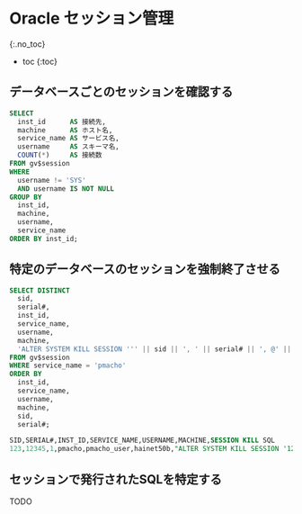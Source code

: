 # Oracle セッション管理
{:.no_toc}

* toc
{:toc}

## データベースごとのセッションを確認する
```sql
SELECT
  inst_id      AS 接続先,
  machine      AS ホスト名,
  service_name AS サービス名,
  username     AS スキーマ名,
  COUNT(*)     AS 接続数
FROM gv$session
WHERE
  username != 'SYS'
  AND username IS NOT NULL
GROUP BY
  inst_id,
  machine,
  username,
  service_name
ORDER BY inst_id;
```

## 特定のデータベースのセッションを強制終了させる
```sql
SELECT DISTINCT
  sid,
  serial#,
  inst_id,
  service_name,
  username,
  machine,
  'ALTER SYSTEM KILL SESSION ''' || sid || ', ' || serial# || ', @' || inst_id || ''';' AS "SESSION KILL SQL"
FROM gv$session
WHERE service_name = 'pmacho'
ORDER BY
  inst_id,
  service_name,
  username,
  machine,
  sid,
  serial#;

SID,SERIAL#,INST_ID,SERVICE_NAME,USERNAME,MACHINE,SESSION KILL SQL
123,12345,1,pmacho,pmacho_user,hainet50b,"ALTER SYSTEM KILL SESSION '123, 12345, @1';"
```

## セッションで発行されたSQLを特定する
TODO
